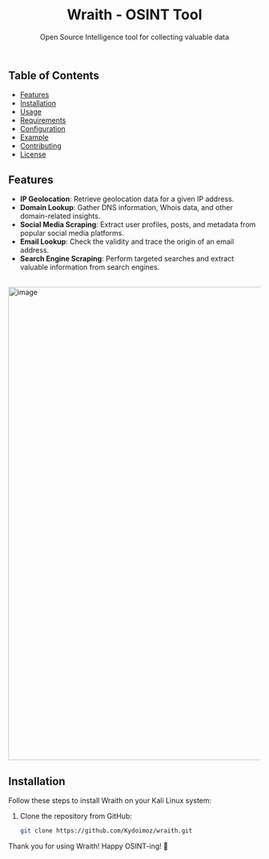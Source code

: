 <!DOCTYPE html>
<html lang="en">
<head>
</head>
<body>

<header>
    <h1>Wraith - OSINT Tool</h1>
    <p>Open Source Intelligence tool for collecting valuable data</p>
</header>

<div class="container">
    <section class="section">
        <h2>Table of Contents</h2>
        <ul>
            <li><a href="#features">Features</a></li>
            <li><a href="#installation">Installation</a></li>
            <li><a href="#usage">Usage</a></li>
            <li><a href="#requirements">Requirements</a></li>
            <li><a href="#configuration">Configuration</a></li>
            <li><a href="#example">Example</a></li>
            <li><a href="#contributing">Contributing</a></li>
            <li><a href="#license">License</a></li>
        </ul>
    </section>

## Features
- **IP Geolocation**: Retrieve geolocation data for a given IP address.
- **Domain Lookup**: Gather DNS information, Whois data, and other domain-related insights.
- **Social Media Scraping**: Extract user profiles, posts, and metadata from popular social media platforms.
- **Email Lookup**: Check the validity and trace the origin of an email address.
- **Search Engine Scraping**: Perform targeted searches and extract valuable information from search engines.
<br/>
   <img width="944" alt="image" src="https://github.com/user-attachments/assets/9a129a62-df55-45c8-8184-4ae255923da7" />

   
## Installation
Follow these steps to install Wraith on your Kali Linux system:

1. Clone the repository from GitHub:
   ```bash
   git clone https://github.com/Kydoimoz/wraith.git


<footer>
    <p>Thank you for using Wraith! Happy OSINT-ing! 🚀</p>
</footer>

</body>
</html>
